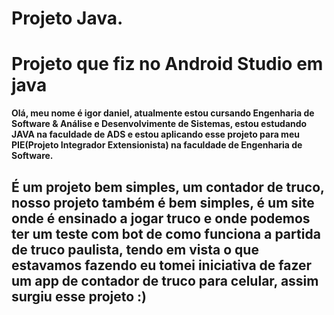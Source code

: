 # Projeto Java.
<h1>Projeto que fiz no Android Studio em java</h1>

<p><strong>
  Olá, meu nome é igor daniel, atualmente estou cursando Engenharia de Software & Análise e Desenvolvimente de Sistemas, estou estudando JAVA na faculdade de ADS e estou aplicando esse projeto para meu PIE(Projeto Integrador Extensionista) na faculdade de Engenharia de Software.
</strong></p>
<h2>
  É um projeto bem simples, um contador de truco, nosso projeto também é bem simples, é um site onde é ensinado a jogar truco e onde podemos ter um teste com bot de como funciona a partida de truco paulista, tendo em vista o que estavamos fazendo eu tomei iniciativa de fazer um app de contador de truco para celular, assim surgiu esse projeto :)</h2>
